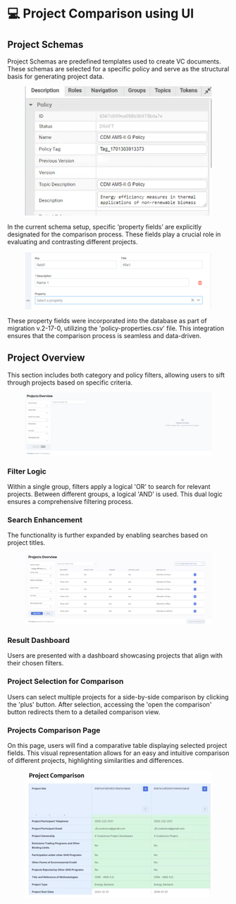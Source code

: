 # 💻 Project Comparison using UI

## Project Schemas

Project Schemas are predefined templates used to create VC documents. These schemas are selected for a specific policy and serve as the structural basis for generating project data.

<figure><img src="../../../.gitbook/assets/image (1) (1) (1).png" alt=""><figcaption></figcaption></figure>

In the current schema setup, specific ‘property fields’ are explicitly designated for the comparison process. These fields play a crucial role in evaluating and contrasting different projects.

<figure><img src="../../../.gitbook/assets/image (407).png" alt=""><figcaption></figcaption></figure>

These property fields were incorporated into the database as part of migration v.2-17-0, utilizing the 'policy-properties.csv' file. This integration ensures that the comparison process is seamless and data-driven.

## Project Overview

This section includes both category and policy filters, allowing users to sift through projects based on specific criteria.

<figure><img src="../../../.gitbook/assets/image (408).png" alt=""><figcaption></figcaption></figure>

### Filter Logic

Within a single group, filters apply a logical 'OR' to search for relevant projects. Between different groups, a logical 'AND' is used. This dual logic ensures a comprehensive filtering process.

### Search Enhancement

The functionality is further expanded by enabling searches based on project titles.

<figure><img src="../../../.gitbook/assets/image (3) (1) (1).png" alt=""><figcaption></figcaption></figure>

### Result Dashboard

Users are presented with a dashboard showcasing projects that align with their chosen filters.

### Project Selection for Comparison

Users can select multiple projects for a side-by-side comparison by clicking the 'plus' button. After selection, accessing the 'open the comparison' button redirects them to a detailed comparison view.

### Projects Comparison Page

On this page, users will find a comparative table displaying selected project fields. This visual representation allows for an easy and intuitive comparison of different projects, highlighting similarities and differences.

<figure><img src="../../../.gitbook/assets/image (4) (1) (1).png" alt=""><figcaption></figcaption></figure>
